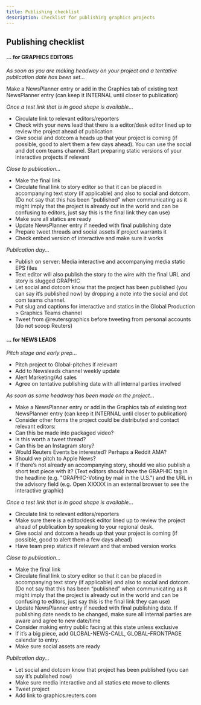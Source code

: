 ```yaml
---
title: Publishing checklist
description: Checklist for publishing graphics projects
---
```


## Publishing checklist

#### ... for GRAPHICS EDITORS

_As soon as you are making headway on your project and a tentative publication date has been set..._

Make a NewsPlanner entry or add in the Graphics tab of existing text NewsPlanner entry (can keep it INTERNAL until closer to publication)

_Once a test link that is in good shape is available..._

- Circulate link to relevant editors/reporters
- Check with your news lead that there is a editor/desk editor lined up to review the project ahead of publication
- Give social and dotcom a heads up that your project is coming (if possible, good to alert them a few days ahead). You can use the social and dot com teams channel.
Start preparing static versions of your interactive projects if relevant

_Close to publication..._

- Make the final link
- Circulate final link to story editor so that it can be placed in accompanying text story (if applicable) and also to social and dotcom. (Do not say that this has been “published” when communicating as it might imply that the project is already out in the world and can be confusing to editors, just say this is the final link they can use)
- Make sure all statics are ready
- Update NewsPlanner entry if needed with final publishing date
- Prepare tweet threads and social assets if project warrants it
- Check embed version of interactive and make sure it works

_Publication day..._

- Publish on server: Media interactive and accompanying media static EPS files
- Text editor will also publish the story to the wire with the final URL and story is slugged GRAPHIC
- Let social and dotcom know that the project has been published (you can say it’s published now) by dropping a note into the social and dot com teams channel.
- Put slug and captions for interactive and statics in the Global Production > Graphics Teams channel
- Tweet from @reutersgraphics before tweeting from personal accounts (do not scoop Reuters)

#### ... for NEWS LEADS

_Pitch stage and early prep..._

- Pitch project to Global-pitches if relevant
- Add to Newsleads channel weekly update
- Alert Marketing/Ad sales
- Agree on tentative publishing date with all internal parties involved

_As soon as some headway has been made on the project..._

- Make a NewsPlanner entry or add in the Graphics tab of existing text NewsPlanner entry (can keep it INTERNAL until closer to publication)
- Consider other forms the project could be distributed and contact relevant editors:
- Can this be made into packaged video?
- Is this worth a tweet thread?
- Can this be an Instagram story?
- Would Reuters Events be interested? Perhaps a Reddit AMA?
- Should we pitch to Apple News?
- If there’s not already an accompanying story, should we also publish a short text piece with it?
(Text editors should have the GRAPHIC tag in the headline (e.g. "GRAPHIC-Voting by mail in the U.S.") and the URL in the advisory field (e.g. Open XXXXX in an external browser to see the interactive graphic)

_Once a test link that is in good shape is available..._

- Circulate link to relevant editors/reporters
- Make sure there is a editor/desk editor lined up to review the project ahead of publication by speaking to your regional desk.
- Give social and dotcom a heads up that your project is coming (if possible, good to alert them a few days ahead)
- Have team prep statics if relevant and that embed version works

_Close to publication..._

- Make the final link
- Circulate final link to story editor so that it can be placed in accompanying text story (if applicable) and also to social and dotcom. (Do not say that this has been “published” when communicating as it might imply that the project is already out in the world and can be confusing to editors, just say this is the final link they can use)
- Update NewsPlanner entry if needed with final publishing date. If publishing date needs to be changed, make sure all internal parties are aware and agree to new date/time
- Consider making entry public facing at this state unless exclusive
- If it’s a big piece, add GLOBAL-NEWS-CALL, GLOBAL-FRONTPAGE calendar to entry.
- Make sure social assets are ready

_Publication day..._

- Let social and dotcom know that project has been published (you can say it’s published now)
- Make sure media interactive and all statics etc move to clients
- Tweet project
- Add link to graphics.reuters.com 
